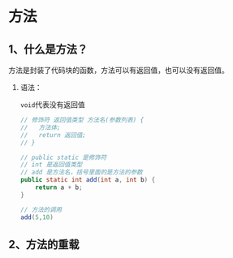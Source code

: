 # 方法

## 1、什么是方法？

方法是封装了代码块的函数，方法可以有返回值，也可以没有返回值。

1. 语法：

   `void`代表没有返回值

   ```java
   // 修饰符 返回值类型 方法名(参数列表) {
   //   方法体;
   //   return 返回值;
   // }

   // public static 是修饰符
   // int 是返回值类型
   // add 是方法名，括号里面的是方法的参数
   public static int add(int a, int b) {
       return a + b;
   }

   // 方法的调用
   add(5,10)
   ```

## 2、方法的重载
